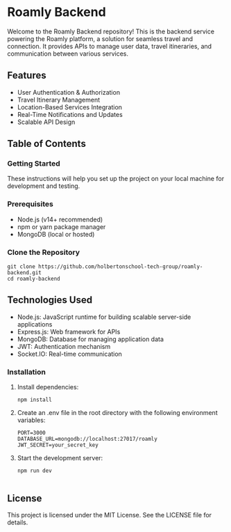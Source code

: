 # Roamly Backend

Welcome to the Roamly Backend repository! This is the backend service powering the Roamly platform, a solution for seamless travel and connection. It provides APIs to manage user data, travel itineraries, and communication between various services.
## Features

- User Authentication & Authorization
- Travel Itinerary Management
- Location-Based Services Integration
- Real-Time Notifications and Updates
- Scalable API Design

## Table of Contents


### Getting Started

These instructions will help you set up the project on your local machine for development and testing.
### Prerequisites

- Node.js (v14+ recommended)
- npm or yarn package manager
- MongoDB (local or hosted)

### Clone the Repository
    git clone https://github.com/holbertonschool-tech-group/roamly-backend.git
    cd roamly-backend


## Technologies Used

- Node.js: JavaScript runtime for building scalable server-side applications
- Express.js: Web framework for APIs
- MongoDB: Database for managing application data
- JWT: Authentication mechanism
- Socket.IO: Real-time communication

### Installation

1. Install dependencies:
    ```
    npm install

2. Create an .env file in the root directory with the following environment variables:
    ```
    PORT=3000
    DATABASE_URL=mongodb://localhost:27017/roamly
    JWT_SECRET=your_secret_key
3. Start the development server:
    ```
    npm run dev


## License

This project is licensed under the MIT License. See the LICENSE file for details.
